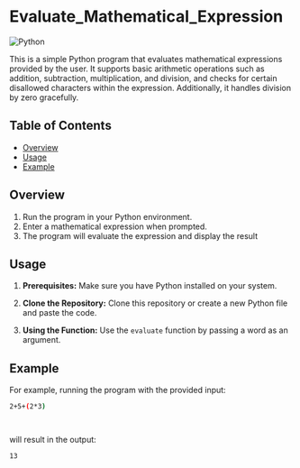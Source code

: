 # Evaluate_Mathematical_Expression
![Python](https://img.shields.io/badge/python-3.9+-blue)

 

 

  <p> This is a simple Python program that evaluates mathematical expressions provided by the user. It supports basic arithmetic operations such as addition, subtraction, multiplication, and division, and checks for certain disallowed characters within the expression. Additionally, it handles division by zero gracefully.</p>
</div>

 

## Table of Contents
- [Overview](#overview)
- [Usage](#usage)
- [Example](#example)

 

 

## Overview

 

1. Run the program in your Python environment.
2. Enter a mathematical expression when prompted.
3. The program will evaluate the expression and display the result

 

## Usage

 

1. **Prerequisites:** Make sure you have Python installed on your system.

 

2. **Clone the Repository:** Clone this repository or create a new Python file and paste the code.

 

3. **Using the Function:** Use the `evaluate` function by passing a word as an argument.

 

   

  ## Example
  For example, running the program with the provided input:

 

  ```bash
2+5+(2*3)


 

  ```
  will result in the output:

 

   ```bash
   13
   ```
